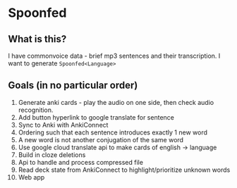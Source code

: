 # Spoonfed<Language>
## What is this?

I have commonvoice data - brief mp3 sentences and their transcription.
I want to generate `Spoonfed<Language>`

## Goals (in no particular order)
1. Generate anki cards - play the audio on one side, then check audio recognition.
1. Add button hyperlink to google translate for sentence
1. Sync to Anki with AnkiConnect
1. Ordering such that each sentence introduces exactly 1 new word
1. A new word is not another conjugation of the same word
1. Use google cloud translate api to make cards of english -> language
1. Build in cloze deletions
1. Api to handle and process compressed file
1. Read deck state from AnkiConnect to highlight/prioritize unknown words
1. Web app